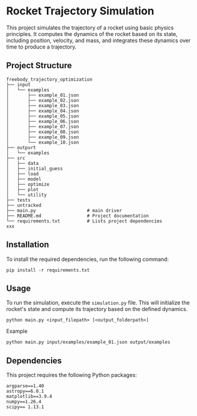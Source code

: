 # Rocket Trajectory Simulation

This project simulates the trajectory of a rocket using basic physics principles. It computes the dynamics of the rocket based on its state, including position, velocity, and mass, and integrates these dynamics over time to produce a trajectory.

## Project Structure

```
freebody_trajectory_optimization
├── input
│   └── examples
│       ├── example_01.json
│       ├── example_02.json
│       ├── example_03.json
│       ├── example_04.json
│       ├── example_05.json
│       ├── example_06.json
│       ├── example_07.json
│       ├── example_08.json
│       ├── example_09.json
│       └── example_10.json
├── outpurt
│   └── examples
├── src
│   ├── data
│   ├── initial_guess
│   ├── load
│   ├── model
│   ├── optimize
│   ├── plot
│   └── utility
├── tests
├── untracked
├── main.py                   # main driver
├── README.md                 # Project documentation
└── requirements.txt          # Lists project dependencies
xxx
```

## Installation

To install the required dependencies, run the following command:

```
pip install -r requirements.txt
```

## Usage

To run the simulation, execute the `simulation.py` file. This will initialize the rocket's state and compute its trajectory based on the defined dynamics.

```
python main.py <input_filepath> [<output_folderpath>]
```

Example
```
python main.py input/examples/example_01.json output/examples
```

## Dependencies

This project requires the following Python packages:

```
argparse==1.40
astropy==6.0.1
matplotlib==3.9.4
numpy==1.26.4
scipy== 1.13.1
```